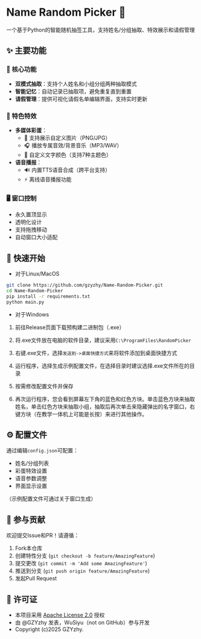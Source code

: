 # Name Random Picker 🎲

一个基于Python的智能随机抽签工具，支持姓名/分组抽取、特效展示和请假管理

## ✨ 主要功能

### 🎯 核心功能
- **双模式抽取**：支持个人姓名和小组分组两种抽取模式
- **智能记忆**：自动记录已抽取项，避免重复直到重置
- **请假管理**：提供可视化请假名单编辑界面，支持实时更新

### 🎨 特色特效
- **多媒体彩蛋**：
  - 📸 支持展示自定义图片（PNG/JPG）
  - 🎧 播放专属音效/背景音乐（MP3/WAV）
  - 🎨 自定义文字颜色（支持7种主题色）
- **语音播报**：
  - 🔊 内置TTS语音合成（跨平台支持）
  - ⚡ 离线语音播报功能

### 🖥 窗口控制
- 永久置顶显示
- 透明化设计
- 支持拖拽移动
- 自动窗口大小适配

## 🚀 快速开始
- 对于Linux/MacOS

```bash
git clone https://github.com/gzyzhy/Name-Random-Picker.git
cd Name-Random-Picker
pip install -r requirements.txt
python main.py
```
- 对于Windows

1. 前往Release页面下载预构建二进制包（.exe）

2. 将.exe文件放在电脑的软件目录，建议采用`C:\ProgramFiles\RandomPicker`

3. 右键.exe文件，选择`发送到->桌面快捷方式`来将软件添加到桌面快捷方式

4. 运行程序，选择生成示例配置文件，在选择目录时建议选择.exe文件所在的目录

5. 按需修改配置文件并保存

6. 再次运行程序，您会看到屏幕左下角的蓝色和红色方块。单击蓝色方块来抽取姓名，单击红色方块来抽取小组，抽取后再次单击来隐藏弹出的名字窗口，右键方块（在教学一体机上可能是长按）来进行其他操作。


## ⚙️ 配置文件
通过编辑`config.json`可配置：
- 姓名/分组列表
- 彩蛋特效设置
- 语音参数调整
- 界面显示设置

（示例配置文件可通过关于窗口生成）

## 🤝 参与贡献
欢迎提交Issue和PR！请遵循：
1. Fork本仓库
2. 创建特性分支 (`git checkout -b feature/AmazingFeature`)
3. 提交更改 (`git commit -m 'Add some AmazingFeature'`)
4. 推送到分支 (`git push origin feature/AmazingFeature`)
5. 发起Pull Request

## 📄 许可证
- 本项目采用 [Apache License 2.0](LICENSE) 授权
- 由 @GZYzhy 发表，WuSiyu（not on GitHub）参与开发
- Copyright (c)2025 GZYzhy.
